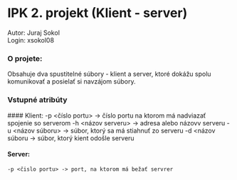 


 # IPK 2. projekt (Klient - server)
Autor: Juraj Sokol<br />
Login: xsokol08

### O projete:
Obsahuje dva spustitelné súbory - klient a server, ktoré dokážu spolu komunikovať a posielať si navzájom súbory.

### Vstupné atribúty
#### Klient:
    -p <číslo portu>   -> číslo portu na ktorom má nadviazať spojenie so serverom
    -h <názov serveru> -> adresa alebo názovv serveru
    -u <názov súboru>  -> súbor, ktorý sa má stiahnuť zo serveru
    -d <názov súboru   -> súbor, ktorý kient odošle serveru

####  Server:
    -p <čislo portu> -> port, na ktorom má bežať servrer
